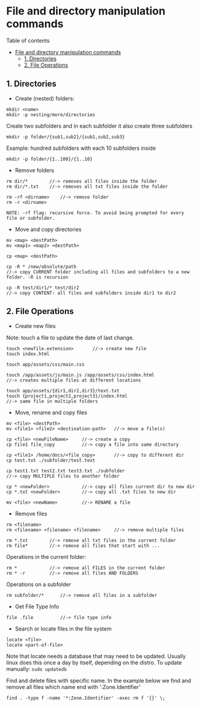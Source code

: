 # File and directory manipulation commands
Table of contents
- [File and directory manipulation commands](#file-and-directory-manipulation-commands)
  - [1. Directories](#1-directories)
  - [2. File Operations](#2-file-operations)

## 1. Directories 
* Create (nested) folders:
```
mkdir <name>
mkdir -p nesting/more/directories	
```
Create two subfolders and in each subfolder it also create three subfolders
```
mkdir -p folder/{sub1,sub2}/{sub1,sub2,sub3}
```
Example: hundred subfolders with each 10 subfolders inside
```
mkdir -p folder/{1..100}/{1..10}
```
* Remove folders
```
rm dir/*        //-> removes all files inside the folder
rm dir/*.txt    //-> removes all txt files inside the folder

rm -rf <dirname>	//-> remove folder 
rm -r <dirname> 

NOTE: -rf flag: recursive force. To avoid being prompted for every file or subfolder.
```
* Move and copy directories
```
mv <map> <destPath>
mv <map1> <map2> <destPath>

cp <map> <destPath>

cp -R * /new/absolute/path	
//-> copy CURRENT folder including all files and subfolders to a new folder. -R is recursion

cp -R test/dir1/* test/dir2		
//-> copy CONTENT: all files and subfolders inside dir1 to dir2
```

## 2. File Operations
* Create new files

Note: touch a file to update the date of last change.
```
touch <newfile.extension>		//-> create new file
touch index.html	

touch app/assets/css/main.css	

touch /app/assets/js/main.js /app/assets/css/index.html
//-> creates multiple files at different locations

touch app/assets/{dir1,dir2,dir3}/text.txt
touch {project1,project2,project3}/index.html
//-> same file in multiple folders
```
* Move, rename and copy files
```
mv <file> <destPath>
mv <file1> <file2> <destination-path>   //-> move a file(s)

cp <file> <newFileName>     //-> create a copy
cp file1 file_copy          //-> copy a file into same directory 

cp <file1> /home/docs/<file_copy>       //-> copy to different dir
cp test.txt ./subfolder/test.text

cp test1.txt test2.txt test3.txt ./subfolder
//-> copy MULTIPLE files to another folder

cp * <newFolder>            //-> copy all files current dir to new dir
cp *.txt <newFolder>        //-> copy all .txt files to new dir

mv <file> <newName>         //-> RENAME a file
```
* Remove files
```
rm <filename>	
rm <filename> <filename> <filename>     //-> remove multiple files

rm *.txt        //-> remove all txt files in the current folder
rm file*        //-> remove all files that start with ...
```
Operations in the current folder:
```
rm *            //-> remove all FILES in the current folder
rm * -r         //-> remove all files AND FOLDERS	
```
Operations on a subfolder
```
rm subfolder/*      //-> remove all files in a subfolder
```
* Get File Type Info
```
file .file          //-> file type info
``` 
* Search or locate files in the file system
```
locate <file>
locate <part-of-file>
```
Note that locate needs a database that may need to be updated. Usually linux does this once a day by itself, depending on the distro. To update manually: `sudo updatedb`

Find and delete files with specific name. In the example below we find and remove all files which name end with ':Zone.Identifier'
```
find . -type f -name '*:Zone.Identifier' -exec rm f '{}' \;
```
